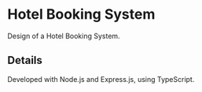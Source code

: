 # Hotel Booking System
Design of a Hotel Booking System.

## Details
Developed with Node.js and Express.js, using TypeScript.